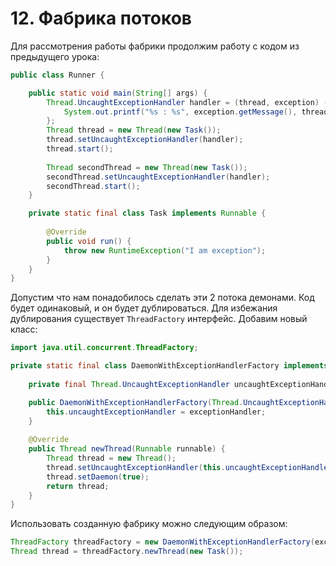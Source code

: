 # 12. Фабрика потоков

Для рассмотрения работы фабрики продолжим работу с кодом из предыдущего урока:
```java
public class Runner {

    public static void main(String[] args) {
        Thread.UncaughtExceptionHandler handler = (thread, exception) -> {
            System.out.printf("%s : %s", exception.getMessage(), thread.getName());
        };
        Thread thread = new Thread(new Task());
        thread.setUncaughtExceptionHandler(handler);
        thread.start();
        
        Thread secondThread = new Thread(new Task());
        secondThread.setUncaughtExceptionHandler(handler);
        secondThread.start();
    }

    private static final class Task implements Runnable {
        
        @Override
        public void run() {
            throw new RuntimeException("I am exception");
        }
    }
}
```

Допустим что нам понадобилось сделать эти 2 потока демонами. Код будет одинаковый, и он будет дублироваться. 
Для избежания дублирования существует `ThreadFactory` интерфейс. Добавим новый класс:

```java
import java.util.concurrent.ThreadFactory;

private static final class DaemonWithExceptionHandlerFactory implements ThreadFactory {
    
    private final Thread.UncaughtExceptionHandler uncaughtExceptionHandler;

    public DaemonWithExceptionHandlerFactory(Thread.UncaughtExceptionHandler exceptionHandler) {
        this.uncaughtExceptionHandler = exceptionHandler;
    }
    
    @Override
    public Thread newThread(Runnable runnable) {
        Thread thread = new Thread();
        thread.setUncaughtExceptionHandler(this.uncaughtExceptionHandler);
        thread.setDaemon(true);
        return thread;
    }
}
```

Использовать созданную фабрику можно следующим образом:
```java
ThreadFactory threadFactory = new DaemonWithExceptionHandlerFactory(exceptionHandler);
Thread thread = threadFactory.newThread(new Task());
```